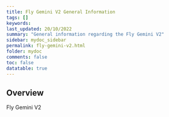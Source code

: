 ```yaml
---
title: Fly Gemini V2 General Information
tags: []
keywords: 
last_updated: 20/10/2022
summary: "General information regarding the Fly Gemini V2"
sidebar: mydoc_sidebar
permalink: fly-gemini-v2.html
folder: mydoc
comments: false
toc: false
datatable: true
---
```

## Overview
Fly Gemini V2
